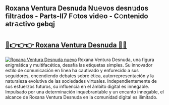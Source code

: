 ## Roxana Ventura Desnuda N𝚞𝚎vos desn𝚞dos filtr𝚊dos - Parts-Il7 F𝚘tos vid𝚎o - C𝚘ntenido atr𝚊ctivo gebqj

# <h2><a href="http://mbbxe2.tromn.icu/?c=Roxana+Ventura+Desnuda">🔗👉👉👉 Roxana Ventura Desnuda 🔗🔗</a></h2>

[![Roxana Ventura Desnuda nuevo](https://i.imgur.com/pEAQMta.gif)](http://mbbxe2.tromn.icu/?c=Roxana+Ventura+Desnuda)
Roxana Ventura Desnuda, una figura enigmática y multifacética, desafía las etiquetas simples. Su innovador estilo de comunicación en línea ha cautivado y enfurecido a sus seguidores, encendiendo debates sobre ética, autorrepresentación y la naturaleza evolutiva de las sociedades virtuales. Independientemente de sus esfuerzos futuros, su influencia en el ámbito digital es innegable. Impulsado por una determinación inquebrantable y un encanto innegable, el alcance de Roxana Ventura Desnuda en la comunidad digital es ilimitado.
